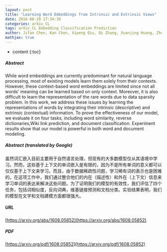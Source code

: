 ```yaml
---
layout: post
title: "Learning Word Embeddings from Intrinsic and Extrinsic Views"
date: 2016-08-20 17:34:38
categories: arXiv_CL
tags: arXiv_CL Embedding Classification Prediction
author: Jifan Chen, Kan Chen, Xipeng Qiu, Qi Zhang, Xuanjing Huang, Zheng Zhang
mathjax: true
---
```


* content
{:toc}

##### Abstract
While word embeddings are currently predominant for natural language processing, most of existing models learn them solely from their contexts. However, these context-based word embeddings are limited since not all words' meaning can be learned based on only context. Moreover, it is also difficult to learn the representation of the rare words due to data sparsity problem. In this work, we address these issues by learning the representations of words by integrating their intrinsic (descriptive) and extrinsic (contextual) information. To prove the effectiveness of our model, we evaluate it on four tasks, including word similarity, reverse dictionaries,Wiki link prediction, and document classification. Experiment results show that our model is powerful in both word and document modeling.

##### Abstract (translated by Google)
虽然词汇嵌入目前主要用于自然语言处理，但现有的大多数模型仅从其语境中学习。然而，这些基于上下文的单词嵌入是有限的，因为不是所有单词的意义都可以仅仅基于上下文来学习。而且，由于数据稀疏性问题，学习稀有词的表示也是困难的。在这项工作中，我们通过整合他们的内在（描述性）和外在（上下文）信息来学习单词的表达来解决这些问题。为了证明我们的模型的有效性，我们评估了四个任务，包括词相似度，反向词典，维基链接预测和文档分类。实验结果表明，我们的模型在文字和文档建模方面都很强大。

##### URL
[https://arxiv.org/abs/1608.05852](https://arxiv.org/abs/1608.05852)

##### PDF
[https://arxiv.org/pdf/1608.05852](https://arxiv.org/pdf/1608.05852)

